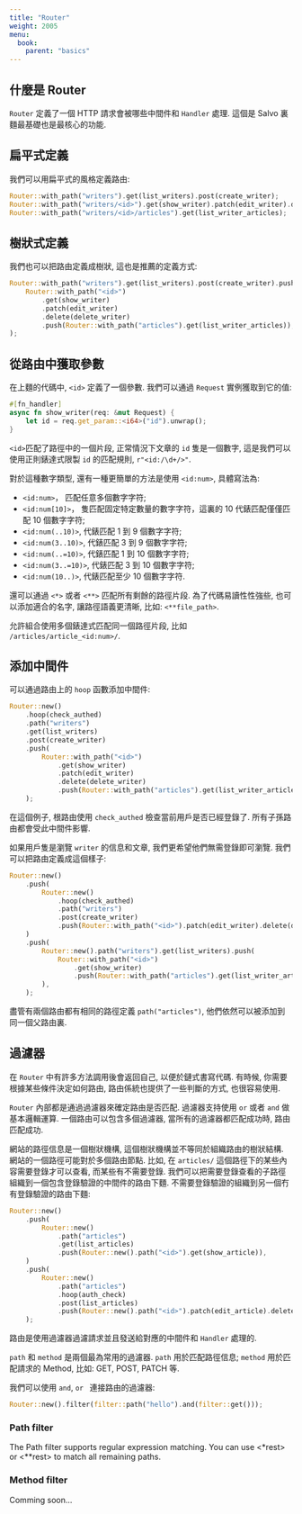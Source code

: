 ```yaml
---
title: "Router"
weight: 2005
menu:
  book:
    parent: "basics"
---
```


## 什麼是 Router

```Router``` 定義了一個 HTTP 請求會被哪些中間件和 ```Handler``` 處理. 這個是 Salvo 裏麵最基礎也是最核心的功能.

## 扁平式定義

我們可以用扁平式的風格定義路由:

```rust
Router::with_path("writers").get(list_writers).post(create_writer);
Router::with_path("writers/<id>").get(show_writer).patch(edit_writer).delete(delete_writer);
Router::with_path("writers/<id>/articles").get(list_writer_articles);
```

## 樹狀式定義

我們也可以把路由定義成樹狀, 這也是推薦的定義方式:

```rust
Router::with_path("writers").get(list_writers).post(create_writer).push(
    Router::with_path("<id>")
        .get(show_writer)
        .patch(edit_writer)
        .delete(delete_writer)
        .push(Router::with_path("articles").get(list_writer_articles)),
);
```

## 從路由中獲取參數

在上麵的代碼中, ```<id>``` 定義了一個參數. 我們可以通過 ```Request``` 實例獲取到它的值:

```rust
#[fn_handler]
async fn show_writer(req: &mut Request) {
    let id = req.get_param::<i64>("id").unwrap();
}
```

```<id>```匹配了路徑中的一個片段, 正常情況下文章的 ```id``` 隻是一個數字, 這是我們可以使用正則錶達式限製 ```id``` 的匹配規則, ```r"<id:/\d+/>"```. 

對於這種數字類型, 還有一種更簡單的方法是使用  ```<id:num>```, 具體寫法為:
- ```<id:num>```， 匹配任意多個數字字符;
- ```<id:num[10]>```， 隻匹配固定特定數量的數字字符，這裏的 10 代錶匹配僅僅匹配 10 個數字字符;
- ```<id:num(..10)>```, 代錶匹配 1 到 9 個數字字符;
- ```<id:num(3..10)>```, 代錶匹配 3 到 9 個數字字符;
- ```<id:num(..=10)>```, 代錶匹配 1 到 10 個數字字符;
- ```<id:num(3..=10)>```, 代錶匹配 3 到 10 個數字字符;
- ```<id:num(10..)>```, 代錶匹配至少 10 個數字字符.

還可以通過 ```<*>``` 或者 ```<**>``` 匹配所有剩餘的路徑片段. 為了代碼易讀性性強些, 也可以添加適合的名字, 讓路徑語義更清晰, 比如: ```<**file_path>```.

允許組合使用多個錶達式匹配同一個路徑片段, 比如 ```/articles/article_<id:num>/```.

## 添加中間件

可以通過路由上的 ```hoop``` 函數添加中間件:

```rust
Router::new()
    .hoop(check_authed)
    .path("writers")
    .get(list_writers)
    .post(create_writer)
    .push(
        Router::with_path("<id>")
            .get(show_writer)
            .patch(edit_writer)
            .delete(delete_writer)
            .push(Router::with_path("articles").get(list_writer_articles)),
    );
```

在這個例子, 根路由使用 ```check_authed``` 檢查當前用戶是否已經登錄了. 所有子孫路由都會受此中間件影響.

如果用戶隻是瀏覽 ```writer``` 的信息和文章, 我們更希望他們無需登錄即可瀏覽. 我們可以把路由定義成這個樣子:

```rust
Router::new()
    .push(
        Router::new()
            .hoop(check_authed)
            .path("writers")
            .post(create_writer)
            .push(Router::with_path("<id>").patch(edit_writer).delete(delete_writer)),
    )
    .push(
        Router::new().path("writers").get(list_writers).push(
            Router::with_path("<id>")
                .get(show_writer)
                .push(Router::with_path("articles").get(list_writer_articles)),
        ),
    );
```

盡管有兩個路由都有相同的路徑定義 ```path("articles")```, 他們依然可以被添加到同一個父路由裏.

## 過濾器

在 ```Router``` 中有許多方法調用後會返回自己, 以便於鏈式書寫代碼. 有時候, 你需要根據某些條件決定如何路由, 路由係統也提供了一些判斷的方式, 也很容易使用.

```Router``` 內部都是通過過濾器來確定路由是否匹配. 過濾器支持使用 ```or``` 或者 ```and``` 做基本邏輯運算. 一個路由可以包含多個過濾器, 當所有的過濾器都匹配成功時, 路由匹配成功.

網站的路徑信息是一個樹狀機構, 這個樹狀機構並不等同於組織路由的樹狀結構. 網站的一個路徑可能對於多個路由節點. 比如, 在 ```articles/``` 這個路徑下的某些內容需要登錄才可以查看, 而某些有不需要登錄. 我們可以把需要登錄查看的子路徑組織到一個包含登錄驗證的中間件的路由下麵. 不需要登錄驗證的組織到另一個冇有登錄驗證的路由下麵:


```rust
Router::new()
    .push(
        Router::new()
            .path("articles")
            .get(list_articles)
            .push(Router::new().path("<id>").get(show_article)),
    )
    .push(
        Router::new()
            .path("articles")
            .hoop(auth_check)
            .post(list_articles)
            .push(Router::new().path("<id>").patch(edit_article).delete(delete_article)),
    );
```

路由是使用過濾器過濾請求並且發送給對應的中間件和 ```Handler``` 處理的.

```path``` 和 ```method``` 是兩個最為常用的過濾器. ```path``` 用於匹配路徑信息; ```method``` 用於匹配請求的 Method, 比如: GET, POST, PATCH 等.

我們可以使用 ```and```, ```or ``` 連接路由的過濾器:

```rust
Router::new().filter(filter::path("hello").and(filter::get()));
```

### Path filter
The Path filter supports regular expression matching.
You can use <*rest> or <**rest> to match all remaining paths.

### Method filter
Comming soon...